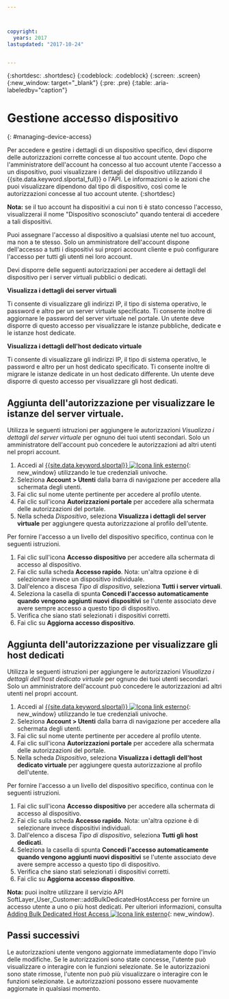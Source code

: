 ```yaml
---



copyright:
  years: 2017
lastupdated: "2017-10-24"


---
```


{:shortdesc: .shortdesc}
{:codeblock: .codeblock}
{:screen: .screen}
{:new_window: target="_blank"}
{:pre: .pre}
{:table: .aria-labeledby="caption"}


# Gestione accesso dispositivo
{: #managing-device-access}

Per accedere e gestire i dettagli di un dispositivo specifico, devi disporre delle autorizzazioni corrette concesse al tuo account utente.  Dopo che l'amministratore dell'account ha concesso al tuo account utente l'accesso a un dispositivo, puoi visualizzare i dettagli del dispositivo utilizzando il {{site.data.keyword.slportal_full}} o l'API.  Le informazioni o le azioni che puoi visualizzare dipendono dal tipo di dispositivo, così come le autorizzazioni concesse al tuo account utente.
{:shortdesc}

**Nota:** se il tuo account ha dispositivi a cui non ti è stato concesso l'accesso, visualizzerai il nome "Dispositivo sconosciuto" quando tenterai di accedere a tali dispositivi.

Puoi assegnare l'accesso al dispositivo a qualsiasi utente nel tuo account, ma non a te stesso. Solo un amministratore dell'account dispone dell'accesso a tutti i dispositivi sui propri account cliente e può configurare l'accesso per tutti gli utenti nei loro account. 

Devi disporre delle seguenti autorizzazioni per accedere ai dettagli del dispositivo per i server virtuali pubblici o dedicati.

**Visualizza i dettagli dei server virtuali**

Ti consente di visualizzare gli indirizzi IP, il tipo di sistema operativo, le password e altro per un server virtuale specificato.  Ti consente inoltre di aggiornare le password del server virtuale nel portale. Un utente deve disporre di questo accesso per visualizzare le istanze pubbliche, dedicate e le istanze host dedicate.

**Visualizza i dettagli dell'host dedicato virtuale**

Ti consente di visualizzare gli indirizzi IP, il tipo di sistema operativo, le password e altro per un host dedicato specificato.  Ti consente inoltre di migrare le istanze dedicate in un host dedicato differente. Un utente deve disporre di questo accesso per visualizzare gli host dedicati.

## Aggiunta dell'autorizzazione per visualizzare le istanze del server virtuale.
Utilizza le seguenti istruzioni per aggiungere le autorizzazioni *Visualizza i dettagli del server virtuale* per ognuno dei tuoi utenti secondari. Solo un amministratore dell'account può concedere le autorizzazioni ad altri utenti nel propri account.  

1. Accedi al [{{site.data.keyword.slportal}} ![Icona link esterno](../icons/launch-glyph.svg "Icona link esterno")](https://control.softlayer.com/){: new_window} utilizzando le tue credenziali univoche.
2. Seleziona **Account > Utenti** dalla barra di navigazione per accedere alla schermata degli utenti.
3. Fai clic sul nome utente pertinente per accedere al profilo utente.
4. Fai clic sull'icona **Autorizzazioni portale** per accedere alla schermata delle autorizzazioni del portale.
5. Nella scheda *Dispositivo*, seleziona **Visualizza i dettagli del server virtuale** per aggiungere questa autorizzazione al profilo dell'utente.

Per fornire l'accesso a un livello del dispositivo specifico, continua con le seguenti istruzioni.

1. Fai clic sull'icona **Accesso dispositivo** per accedere alla schermata di accesso al dispositivo.
2. Fai clic sulla scheda **Accesso rapido**. 
   Nota: un'altra opzione è di selezionare invece un dispositivo individuale.
3. Dall'elenco a discesa *Tipo di dispositivo*, seleziona **Tutti i server virtuali**.
4. Seleziona la casella di spunta **Concedi l'accesso automaticamente quando vengono aggiunti nuovi dispositivi** se l'utente associato deve avere sempre accesso a questo tipo di dispositivo.
5. Verifica che siano stati selezionati i dispositivi corretti.
6. Fai clic su **Aggiorna accesso dispositivo**.

## Aggiunta dell'autorizzazione per visualizzare gli host dedicati
Utilizza le seguenti istruzioni per aggiungere le autorizzazioni *Visualizza i dettagli dell'host dedicato virtuale* per ognuno dei tuoi utenti secondari. Solo un amministratore dell'account può concedere le autorizzazioni ad altri utenti nel propri account.

1. Accedi al [{{site.data.keyword.slportal}} ![Icona link esterno](../icons/launch-glyph.svg "Icona link esterno")](https://control.softlayer.com/){: new_window} utilizzando le tue credenziali univoche.
2. Seleziona **Account > Utenti** dalla barra di navigazione per accedere alla schermata degli utenti.
3. Fai clic sul nome utente pertinente per accedere al profilo utente.
4. Fai clic sull'icona **Autorizzazioni portale** per accedere alla schermata delle autorizzazioni del portale.
5. Nella scheda *Dispositivo*, seleziona **Visualizza i dettagli dell'host dedicato virtuale** per aggiungere questa autorizzazione al profilo dell'utente.

Per fornire l'accesso a un livello del dispositivo specifico, continua con le seguenti istruzioni.

1. Fai clic sull'icona **Accesso dispositivo** per accedere alla schermata di accesso al dispositivo.
2. Fai clic sulla scheda **Accesso rapido**. 
   Nota: un'altra opzione è di selezionare invece dispositivi individuali.
3. Dall'elenco a discesa *Tipo di dispositivo*, seleziona **Tutti gli host dedicati**.
4. Seleziona la casella di spunta **Concedi l'accesso automaticamente quando vengono aggiunti nuovi dispositivi** se l'utente associato deve avere sempre accesso a questo tipo di dispositivo.
5. Verifica che siano stati selezionati i dispositivi corretti.
6. Fai clic su **Aggiorna accesso dispositivo**.

**Nota:** puoi inoltre utilizzare il servizio API SoftLayer_User_Customer::addBulkDedicatedHostAccess per fornire un accesso utente a uno o più host dedicati. Per ulteriori informazioni, consulta [Adding Bulk Dedicated Host Access ![Icona link esterno](../icons/launch-glyph.svg "Icona link esterno")](http://sldn.softlayer.com/reference/services/softlayer_user_customer/addbulkdedicatedhostaccess){: new_window}.  

## Passi successivi
Le autorizzazioni utente vengono aggiornate immediatamente dopo l'invio delle modifiche. Se le autorizzazioni sono state concesse, l'utente può visualizzare o interagire con le funzioni selezionate. Se le autorizzazioni sono state rimosse, l'utente non può più visualizzare o interagire con le funzioni selezionate. Le autorizzazioni possono essere nuovamente aggiornate in qualsiasi momento.
